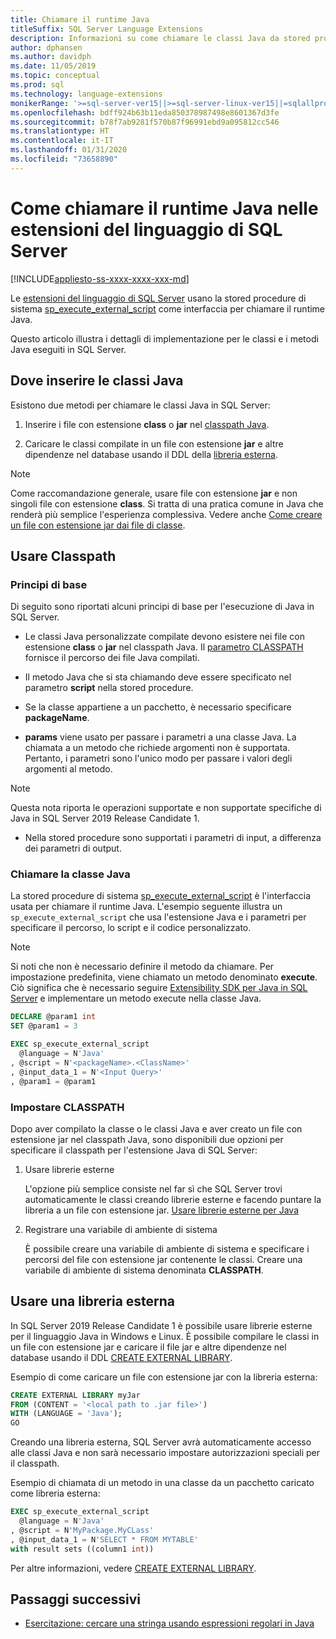 ```yaml
---
title: Chiamare il runtime Java
titleSuffix: SQL Server Language Extensions
description: Informazioni su come chiamare le classi Java da stored procedure di SQL Server usando le estensioni del linguaggio di SQL Server.
author: dphansen
ms.author: davidph
ms.date: 11/05/2019
ms.topic: conceptual
ms.prod: sql
ms.technology: language-extensions
monikerRange: '>=sql-server-ver15||>=sql-server-linux-ver15||=sqlallproducts-allversions'
ms.openlocfilehash: bdff924b63b11eda850378987498e8601367d3fe
ms.sourcegitcommit: b78f7ab9281f570b87f96991ebd9a095812cc546
ms.translationtype: HT
ms.contentlocale: it-IT
ms.lasthandoff: 01/31/2020
ms.locfileid: "73658890"
---
```

# <a name="how-to-call-the-java-runtime-in-sql-server-language-extensions"></a>Come chiamare il runtime Java nelle estensioni del linguaggio di SQL Server
[!INCLUDE[appliesto-ss-xxxx-xxxx-xxx-md](../../includes/appliesto-ss-xxxx-xxxx-xxx-md.md)]

Le [estensioni del linguaggio di SQL Server](../language-extensions-overview.md) usano la stored procedure di sistema [sp_execute_external_script](https://docs.microsoft.com/sql/relational-databases/system-stored-procedures/sp-execute-external-script-transact-sql) come interfaccia per chiamare il runtime Java. 

Questo articolo illustra i dettagli di implementazione per le classi e i metodi Java eseguiti in SQL Server.

## <a name="where-to-place-java-classes"></a>Dove inserire le classi Java

Esistono due metodi per chiamare le classi Java in SQL Server:

1. Inserire i file con estensione **class** o **jar** nel [classpath Java](#classpath). 

2. Caricare le classi compilate in un file con estensione **jar** e altre dipendenze nel database usando il DDL della [libreria esterna](#external-library). 

> [!NOTE]
> Come raccomandazione generale, usare file con estensione **jar** e non singoli file con estensione **class**. Si tratta di una pratica comune in Java che renderà più semplice l'esperienza complessiva. Vedere anche [Come creare un file con estensione jar dai file di classe](create-a-java-jar-file-from-class-files.md).

<a name="classpath"></a>

## <a name="use-classpath"></a>Usare Classpath

### <a name="basic-principles"></a>Principi di base

Di seguito sono riportati alcuni principi di base per l'esecuzione di Java in SQL Server.

* Le classi Java personalizzate compilate devono esistere nei file con estensione **class** o **jar** nel classpath Java. Il [parametro CLASSPATH](#set-classpath) fornisce il percorso dei file Java compilati. 

* Il metodo Java che si sta chiamando deve essere specificato nel parametro **script** nella stored procedure.

* Se la classe appartiene a un pacchetto, è necessario specificare **packageName**.

* **params** viene usato per passare i parametri a una classe Java. La chiamata a un metodo che richiede argomenti non è supportata. Pertanto, i parametri sono l'unico modo per passare i valori degli argomenti al metodo. 

> [!NOTE]
> Questa nota riporta le operazioni supportate e non supportate specifiche di Java in SQL Server 2019 Release Candidate 1.
> * Nella stored procedure sono supportati i parametri di input, a differenza dei parametri di output.

### <a name="call-java-class"></a>Chiamare la classe Java

La stored procedure di sistema [sp_execute_external_script](https://docs.microsoft.com/sql/relational-databases/system-stored-procedures/sp-execute-external-script-transact-sql) è l'interfaccia usata per chiamare il runtime Java. L'esempio seguente illustra un `sp_execute_external_script` che usa l'estensione Java e i parametri per specificare il percorso, lo script e il codice personalizzato.

> [!NOTE]
> Si noti che non è necessario definire il metodo da chiamare. Per impostazione predefinita, viene chiamato un metodo denominato **execute**. Ciò significa che è necessario seguire [Extensibility SDK per Java in SQL Server](extensibility-sdk-java-sql-server.md) e implementare un metodo execute nella classe Java.

```sql
DECLARE @param1 int
SET @param1 = 3

EXEC sp_execute_external_script
  @language = N'Java'
, @script = N'<packageName>.<ClassName>'
, @input_data_1 = N'<Input Query>'
, @param1 = @param1
```

<a name="set-classpath"></a>

### <a name="set-classpath"></a>Impostare CLASSPATH

Dopo aver compilato la classe o le classi Java e aver creato un file con estensione jar nel classpath Java, sono disponibili due opzioni per specificare il classpath per l'estensione Java di SQL Server:

1. Usare librerie esterne

    L'opzione più semplice consiste nel far sì che SQL Server trovi automaticamente le classi creando librerie esterne e facendo puntare la libreria a un file con estensione jar. [Usare librerie esterne per Java](#external-library)

2. Registrare una variabile di ambiente di sistema

    È possibile creare una variabile di ambiente di sistema e specificare i percorsi del file con estensione jar contenente le classi. Creare una variabile di ambiente di sistema denominata **CLASSPATH**.

<a name="external-library"></a>

## <a name="use-external-library"></a>Usare una libreria esterna

In SQL Server 2019 Release Candidate 1 è possibile usare librerie esterne per il linguaggio Java in Windows e Linux. È possibile compilare le classi in un file con estensione jar e caricare il file jar e altre dipendenze nel database usando il DDL [CREATE EXTERNAL LIBRARY](https://docs.microsoft.com/sql/t-sql/statements/create-external-library-transact-sql).

Esempio di come caricare un file con estensione jar con la libreria esterna:

```sql 
CREATE EXTERNAL LIBRARY myJar
FROM (CONTENT = '<local path to .jar file>') 
WITH (LANGUAGE = 'Java'); 
GO
```

Creando una libreria esterna, SQL Server avrà automaticamente accesso alle classi Java e non sarà necessario impostare autorizzazioni speciali per il classpath.

Esempio di chiamata di un metodo in una classe da un pacchetto caricato come libreria esterna:

```sql
EXEC sp_execute_external_script
  @language = N'Java'
, @script = N'MyPackage.MyCLass'
, @input_data_1 = N'SELECT * FROM MYTABLE'
with result sets ((column1 int))
```

Per altre informazioni, vedere [CREATE EXTERNAL LIBRARY](https://docs.microsoft.com/sql/t-sql/statements/create-external-library-transact-sql).

## <a name="next-steps"></a>Passaggi successivi

+ [Esercitazione: cercare una stringa usando espressioni regolari in Java](../tutorials/search-for-string-using-regular-expressions-in-java.md)